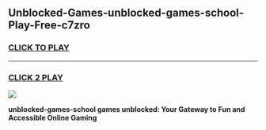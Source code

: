 
## Unblocked-Games-unblocked-games-school-Play-Free-c7zro
<h3>
<a href="https://premium76.site?title=unblocked-games-school&ref=21A">CLICK TO PLAY</a></h3>
<hr>

<h3>
<a href="https://premium76.site?title=unblocked-games-school&ref=21A">CLICK 2 PLAY</a>
  
</h3>

<a href="https://premium76.site?title=unblocked-games-school&ref=21A"><img src="https://clearcache.store/games.png"></a>


**unblocked-games-school games unblocked: Your Gateway to Fun and Accessible Online Gaming**
